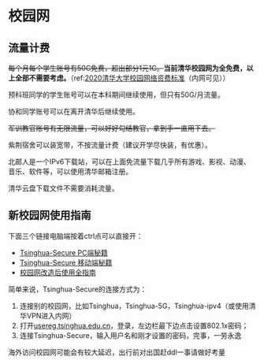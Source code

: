 # 校园网

## 流量计费

~~每个月每个学生账号有50G免费，超出部分1元1G。~~**当前清华校园网为全免费，以上全部不需要考虑。**（ref:[2020清华大学校园网络资费标准](https://its.tsinghua.edu.cn/xywl/xywzf/zfzc.htm)（内网可见））

预科班同学的学生账号可以在本科期间继续使用，但只有50G/月流量。

协和同学账号可以在离开清华后继续使用。

~~军训教官账号有无限流量，可以好好勾结教官，拿到手一直用下去。~~

紫荆宿舍可以装宽带，不按流量计费（建议开学尽快装，有优惠）。

北邮人是一个IPv6下载站，可以在上面免流量下载几乎所有游戏、影视、动漫、音乐、软件等，可以使用清华邮箱注册。

清华云盘下载文件不需要消耗流量。

## 新校园网使用指南

下面三个链接电脑端按着ctrl点可以直接开：

- [Tsinghua-Secure PC端秘籍](https://mp.weixin.qq.com/s/XKKpnKyAlETPM64GZtV5fQ)
- [Tsinghua-Secure 移动端秘籍](https://mp.weixin.qq.com/s/Y8wtNL-WnPMHEcl514y7Jg)
- [校园网改造后使用全指南](https://mp.weixin.qq.com/s/4-B1OFAzZm4e5ix48LqSRQ)

简单来说，Tsinghua-Secure的连接方式为：

1. 连接别的校园网，比如Tsinghua，Tsinghua-5G，Tsinghua-ipv4（或使用清华VPN进入内网）
2. 打开[usereg.tsinghua.edu.cn](http://usereg.tsinghua.edu.cn)，登录，左边栏最下边点击设置802.1x密码；
3. 连接Tsinghua-Secure，输入用户名和刚才设置的密码，完事，一劳永逸

海外访问校园网可能会有较大延迟，出行前对出国赶ddl一事请做好考量
